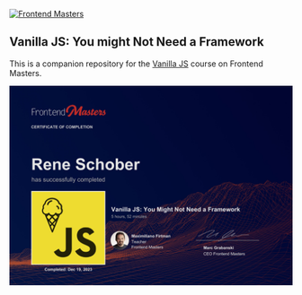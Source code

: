 [![Frontend Masters](https://static.frontendmasters.com/assets/brand/logos/full.png)](https://frontendmasters.com/courses/vanilla-js-apps)
## Vanilla JS: You might Not Need a Framework
This is a companion repository for the [Vanilla JS](https://frontendmasters.com/courses/vanilla-js-apps/) course on Frontend Masters.

![Vanilla JS](./vanilla-js-apps-dark.jpg)